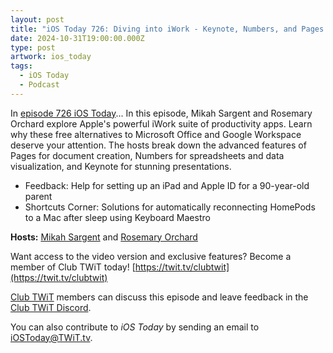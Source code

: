 ```yaml
---
layout: post
title: "iOS Today 726: Diving into iWork - Keynote, Numbers, and Pages!"
date: 2024-10-31T19:00:00.000Z
type: post
artwork: ios_today
tags:
  - iOS Today
  - Podcast
---
```

In [episode 726 iOS Today](https://twit.tv/shows/ios-today/episodes/726)...
In this episode, Mikah Sargent and Rosemary Orchard explore Apple's powerful iWork suite of productivity apps. Learn why these free alternatives to Microsoft Office and Google Workspace deserve your attention. The hosts break down the advanced features of Pages for document creation, Numbers for spreadsheets and data visualization, and Keynote for stunning presentations.

*   Feedback: Help for setting up an iPad and Apple ID for a 90-year-old parent
*   Shortcuts Corner: Solutions for automatically reconnecting HomePods to a Mac after sleep using Keyboard Maestro

**Hosts:** [Mikah Sargent](https://twit.tv/people/mikah-sargent) and [Rosemary Orchard](https://twit.tv/people/rosemary-orchard)

Want access to the video version and exclusive features? Become a member of Club TWiT today! [https://twit.tv/clubtwit](https://twit.tv/clubtwit)

[Club TWiT](https://twit.tv/clubtwit) members can discuss this episode and leave feedback in the [Club TWiT Discord](https://twit.memberful.com/account/discord/authorize).

You can also contribute to _iOS Today_ by sending an email to [iOSToday@TWiT.tv](mailto:iOSToday@TWiT.tv).